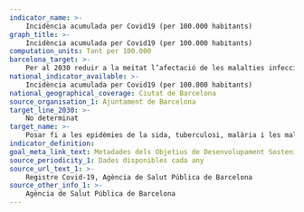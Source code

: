 ```yaml
---
indicator_name: >-
    Incidència acumulada per Covid19 (per 100.000 habitants)
graph_title: >-
    Incidència acumulada per Covid19 (per 100.000 habitants)
computation_units: Tant per 100.000
barcelona_target: >-
    Per al 2030 reduir a la meitat l’afectació de les malalties infeccioses
national_indicator_available: >-
    Incidència acumulada per Covid19 (per 100.000 habitants)
national_geographical_coverage: Ciutat de Barcelona
source_organisation_1: Ajuntament de Barcelona
target_line_2030: >-
    No determinat
target_name: >-
    Posar fi a les epidèmies de la sida, tuberculosi, malària i les malalties tropicals desateses, i combatre l’hepatitis, les malalties transmeses per l’aigua i altres malalties transmissibles
indicator_definition:
goal_meta_link_text: Metadades dels Objetius de Desenvolupament Sostenible de les Nacions Unides (pdf 894kB)
source_periodicity_1: Dades disponibles cada any
source_url_text_1: >-
    Registre Covid-19, Agència de Salut Pública de Barcelona
source_other_info_1: >-
    Agència de Salut Pública de Barcelona
---
```


